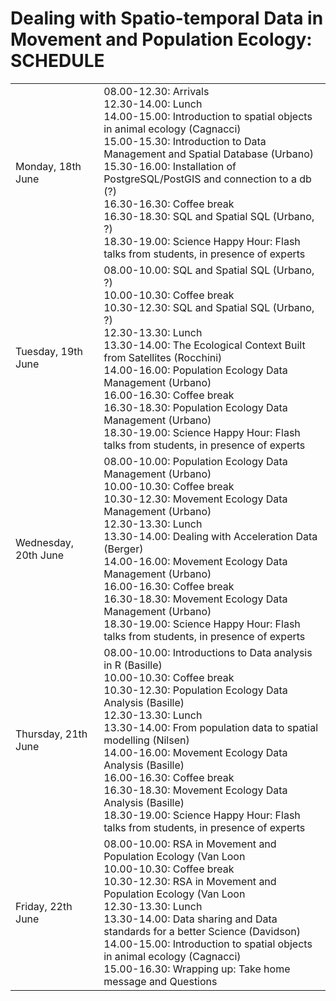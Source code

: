# Dealing with Spatio-temporal Data in Movement and Population Ecology: SCHEDULE
<table> 
<tr><td>Monday, 18th June</td> 
<td>
08.00-12.30: Arrivals<br>
12.30-14.00: Lunch<br>
14.00-15.00: Introduction to spatial objects in animal ecology (Cagnacci)<br>
15.00-15.30: Introduction to Data Management and Spatial Database (Urbano)<br>
15.30-16.00: Installation of PostgreSQL/PostGIS and connection to a db (?)<br>
16.30-16.30: Coffee break<br>
16.30-18.30: SQL and Spatial SQL (Urbano, ?)<br>
18.30-19.00: Science Happy Hour: Flash talks from students, in presence of experts<br>
</td> 
</tr> 
<tr><td>Tuesday, 19th June</td> 
<td>
08.00-10.00: SQL and Spatial SQL (Urbano, ?)<br>
10.00-10.30: Coffee break<br>
10.30-12.30: SQL and Spatial SQL (Urbano, ?)<br>
12.30-13.30: Lunch<br>
13.30-14.00: The Ecological Context Built from Satellites (Rocchini)<br>
14.00-16.00: Population Ecology Data Management (Urbano)<br>
16.00-16.30: Coffee break<br>
16.30-18.30: Population Ecology Data Management (Urbano)<br>
18.30-19.00: Science Happy Hour: Flash talks from students, in presence of experts<br>
</td> 
</tr> 
<tr><td>Wednesday, 20th June</td> 
<td>
08.00-10.00: Population Ecology Data Management (Urbano)<br>
10.00-10.30: Coffee break<br>
10.30-12.30: Movement Ecology Data Management (Urbano)<br>
12.30-13.30: Lunch<br>
13.30-14.00: Dealing with Acceleration Data (Berger)<br>
14.00-16.00: Movement Ecology Data Management (Urbano)<br>
16.00-16.30: Coffee break<br>
16.30-18.30: Movement Ecology Data Management (Urbano)<br>
18.30-19.00: Science Happy Hour: Flash talks from students, in presence of experts<br>
</td> 
</tr> 
<tr><td>Thursday, 21th June</td> 
<td>
08.00-10.00: Introductions to Data analysis in R (Basille)<br>
10.00-10.30: Coffee break<br>
10.30-12.30: Population Ecology Data Analysis (Basille)<br>
12.30-13.30: Lunch<br>
13.30-14.00: From population data to spatial modelling (Nilsen)<br>
14.00-16.00: Movement Ecology Data Analysis (Basille)<br>
16.00-16.30: Coffee break<br>
16.30-18.30: Movement Ecology Data Analysis (Basille)<br>
18.30-19.00: Science Happy Hour: Flash talks from students, in presence of experts<br>
</td> 
</tr> 
<tr><td>Friday, 22th June</td> 
<td>
08.00-10.00: RSA in Movement and Population Ecology (Van Loon<br>
10.00-10.30: Coffee break<br>
10.30-12.30: RSA in Movement and Population Ecology (Van Loon<br>
12.30-13.30: Lunch<br>
13.30-14.00: Data sharing and Data standards for a better Science (Davidson)<br>
14.00-15.00: Introduction to spatial objects in animal ecology (Cagnacci)<br>
15.00-16.30: Wrapping up: Take home message and Questions<br>
</td> 
</tr> 
</table>